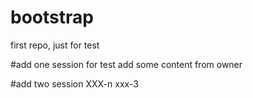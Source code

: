 # bootstrap
first repo, just for test

#add one session for test
add some content from owner

#add two session
XXX-n
xxx-3
